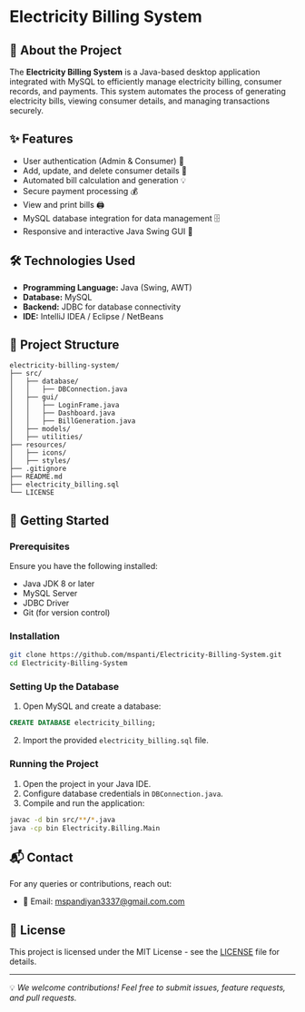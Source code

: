 # Electricity Billing System

## 🚀 About the Project
The **Electricity Billing System** is a Java-based desktop application integrated with MySQL to efficiently manage electricity billing, consumer records, and payments. This system automates the process of generating electricity bills, viewing consumer details, and managing transactions securely.

## ✨ Features
- User authentication (Admin & Consumer) 🔑
- Add, update, and delete consumer details 👤
- Automated bill calculation and generation 💡
- Secure payment processing 💰
- View and print bills 🖨️
- MySQL database integration for data management 🗄️
- Responsive and interactive Java Swing GUI 🎨

## 🛠️ Technologies Used
- **Programming Language:** Java (Swing, AWT)
- **Database:** MySQL
- **Backend:** JDBC for database connectivity
- **IDE:** IntelliJ IDEA / Eclipse / NetBeans

## 📂 Project Structure
```
electricity-billing-system/
├── src/
│   ├── database/
│   │   ├── DBConnection.java
│   ├── gui/
│   │   ├── LoginFrame.java
│   │   ├── Dashboard.java
│   │   ├── BillGeneration.java
│   ├── models/
│   ├── utilities/
├── resources/
│   ├── icons/
│   ├── styles/
├── .gitignore
├── README.md
├── electricity_billing.sql
└── LICENSE
```

## 🚀 Getting Started
### Prerequisites
Ensure you have the following installed:
- Java JDK 8 or later
- MySQL Server
- JDBC Driver
- Git (for version control)

### Installation
```sh
git clone https://github.com/mspanti/Electricity-Billing-System.git
cd Electricity-Billing-System
```

### Setting Up the Database
1. Open MySQL and create a database:
```sql
CREATE DATABASE electricity_billing;
```
2. Import the provided `electricity_billing.sql` file.

### Running the Project
1. Open the project in your Java IDE.
2. Configure database credentials in `DBConnection.java`.
3. Compile and run the application:
```sh
javac -d bin src/**/*.java
java -cp bin Electricity.Billing.Main
```

## 📬 Contact
For any queries or contributions, reach out:
- 📧 Email: mspandiyan3337@gmail.com.com


## 📝 License
This project is licensed under the MIT License - see the [LICENSE](LICENSE) file for details.

---
💡 *We welcome contributions! Feel free to submit issues, feature requests, and pull requests.*


